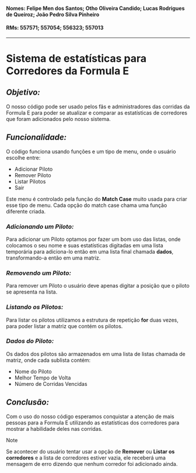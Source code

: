 #### Nomes: Felipe Men dos Santos; Otho Oliveira Candido; Lucas Rodrigues de Queiroz; João Pedro Silva Pinheiro
#### RMs: 557571; 557054; 556323; 557013
<hr>

# Sistema de estatísticas para Corredores da Formula E

## _Objetivo:_
O nosso código pode ser usado pelos fãs e administradores das corridas da Formula E para poder se atualizar e comparar as estatísticas de corredores que foram adicionados pelo nosso sistema.

## _Funcionalidade:_
O código funciona usando funções e um tipo de menu, onde o usuário escolhe entre: 
- Adicionar Piloto
- Remover Piloto
- Listar Pilotos
- Sair
  
Este menu é controlado pela função do **Match Case** muito usada para criar esse tipo de menu. Cada opção do match case chama uma função diferente criada.

### _Adicionando um Piloto:_
Para adicionar um Piloto optamos por fazer um bom uso das listas, onde colocamos o seu nome e suas estatísticas digitadas em uma lista temporária para adiciona-lo então em uma lista final chamada **dados**, transformando-a então em uma matriz.

### _Removendo um Piloto:_
Para remover um Piloto o usuário deve apenas digitar a posição que o piloto se apresenta na lista.

### _Listando os Pilotos:_
Para listar os pilotos utilizamos a estrutura de repetição **for** duas vezes, para poder listar a matriz que contém os pilotos.

### _Dados do Piloto:_
Os dados dos pilotos são armazenados em uma lista de listas chamada de matriz, onde cada sublista contém:
- Nome do Piloto
- Melhor Tempo de Volta
- Número de Corridas Vencidas

## _Conclusão:_
Com o uso do nosso código esperamos conquistar a atenção de mais pessoas para a Formula E utilizando as estatísticas dos corredores para mostrar a habilidade deles nas corridas.

>[!NOTE]
>Se acontecer do usuário tentar usar a opção de **Remover** ou **Listar os corredores** e a lista de corredores estiver vazia, ele receberá uma mensagem de erro dizendo que nenhum corredor foi adicionado ainda.
